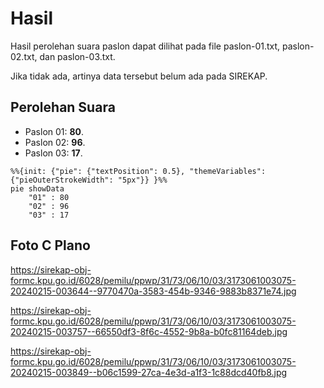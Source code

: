 # Hasil

Hasil perolehan suara paslon dapat dilihat pada file paslon-01.txt, paslon-02.txt, dan paslon-03.txt.

Jika tidak ada, artinya data tersebut belum ada pada SIREKAP.

## Perolehan Suara

 * Paslon 01: **80**.
 * Paslon 02: **96**.
 * Paslon 03: **17**.

```mermaid
%%{init: {"pie": {"textPosition": 0.5}, "themeVariables": {"pieOuterStrokeWidth": "5px"}} }%%
pie showData
    "01" : 80
    "02" : 96
    "03" : 17
```
## Foto C Plano

https://sirekap-obj-formc.kpu.go.id/6028/pemilu/ppwp/31/73/06/10/03/3173061003075-20240215-003644--9770470a-3583-454b-9346-9883b8371e74.jpg

https://sirekap-obj-formc.kpu.go.id/6028/pemilu/ppwp/31/73/06/10/03/3173061003075-20240215-003757--66550df3-8f6c-4552-9b8a-b0fc81164deb.jpg

https://sirekap-obj-formc.kpu.go.id/6028/pemilu/ppwp/31/73/06/10/03/3173061003075-20240215-003849--b06c1599-27ca-4e3d-a1f3-1c88dcd40fb8.jpg
